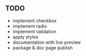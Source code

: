 ## TODO
- implement checkbox
- implement radio
- implement validation
- apply styles
- documentation with live preview
- package & doc page publish
